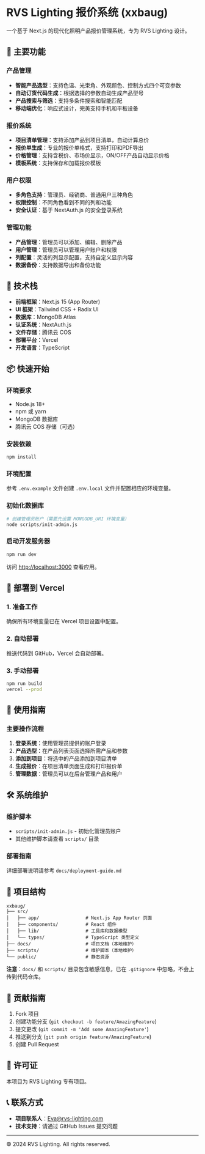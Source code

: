 # RVS Lighting 报价系统 (xxbaug)

一个基于 Next.js 的现代化照明产品报价管理系统，专为 RVS Lighting 设计。

## 🌟 主要功能

### 产品管理
- **智能产品选型**：支持色温、光束角、外观颜色、控制方式四个可变参数
- **自动订货代码生成**：根据选择的参数自动生成产品型号
- **产品搜索与筛选**：支持多条件搜索和智能匹配
- **移动端优化**：响应式设计，完美支持手机和平板设备

### 报价系统
- **项目清单管理**：支持添加产品到项目清单，自动计算总价
- **报价单生成**：专业的报价单格式，支持打印和PDF导出
- **价格管理**：支持含税价、市场价显示，ON/OFF产品自动显示价格
- **模板系统**：支持保存和加载报价模板

### 用户权限
- **多角色支持**：管理员、经销商、普通用户三种角色
- **权限控制**：不同角色看到不同的列和功能
- **安全认证**：基于 NextAuth.js 的安全登录系统

### 管理功能
- **产品管理**：管理员可以添加、编辑、删除产品
- **用户管理**：管理员可以管理用户账户和权限
- **列配置**：灵活的列显示配置，支持自定义显示内容
- **数据备份**：支持数据导出和备份功能

## 🚀 技术栈

- **前端框架**：Next.js 15 (App Router)
- **UI 框架**：Tailwind CSS + Radix UI
- **数据库**：MongoDB Atlas
- **认证系统**：NextAuth.js
- **文件存储**：腾讯云 COS
- **部署平台**：Vercel
- **开发语言**：TypeScript

## 📦 快速开始

### 环境要求
- Node.js 18+ 
- npm 或 yarn
- MongoDB 数据库
- 腾讯云 COS 存储（可选）

### 安装依赖
```bash
npm install
```

### 环境配置
参考 `.env.example` 文件创建 `.env.local` 文件并配置相应的环境变量。

### 初始化数据库
```bash
# 创建管理员账户（需要先设置 MONGODB_URI 环境变量）
node scripts/init-admin.js
```

### 启动开发服务器
```bash
npm run dev
```

访问 [http://localhost:3000](http://localhost:3000) 查看应用。

## 🔧 部署到 Vercel

### 1. 准备工作
确保所有环境变量已在 Vercel 项目设置中配置。

### 2. 自动部署
推送代码到 GitHub，Vercel 会自动部署。

### 3. 手动部署
```bash
npm run build
vercel --prod
```

## 📖 使用指南

### 主要操作流程
1. **登录系统**：使用管理员提供的账户登录
2. **产品选型**：在产品列表页面选择所需产品和参数
3. **添加到项目**：将选中的产品添加到项目清单
4. **生成报价**：在项目清单页面生成和打印报价单
5. **管理数据**：管理员可以在后台管理产品和用户

## 🛠️ 系统维护

### 维护脚本
- `scripts/init-admin.js` - 初始化管理员账户
- 其他维护脚本请查看 `scripts/` 目录

### 部署指南
详细部署说明请参考 `docs/deployment-guide.md`

## 📝 项目结构

```
xxbaug/
├── src/
│   ├── app/                 # Next.js App Router 页面
│   ├── components/          # React 组件
│   ├── lib/                 # 工具库和数据模型
│   └── types/               # TypeScript 类型定义
├── docs/                    # 项目文档（本地维护）
├── scripts/                 # 维护脚本（本地维护）
└── public/                  # 静态资源
```

**注意**：`docs/` 和 `scripts/` 目录包含敏感信息，已在 `.gitignore` 中忽略，不会上传到代码仓库。

## 🤝 贡献指南

1. Fork 项目
2. 创建功能分支 (`git checkout -b feature/AmazingFeature`)
3. 提交更改 (`git commit -m 'Add some AmazingFeature'`)
4. 推送到分支 (`git push origin feature/AmazingFeature`)
5. 创建 Pull Request

## 📄 许可证

本项目为 RVS Lighting 专有项目。

## 📞 联系方式

- **项目联系人**：Eva@rvs-lighting.com
- **技术支持**：请通过 GitHub Issues 提交问题

---

© 2024 RVS Lighting. All rights reserved.
